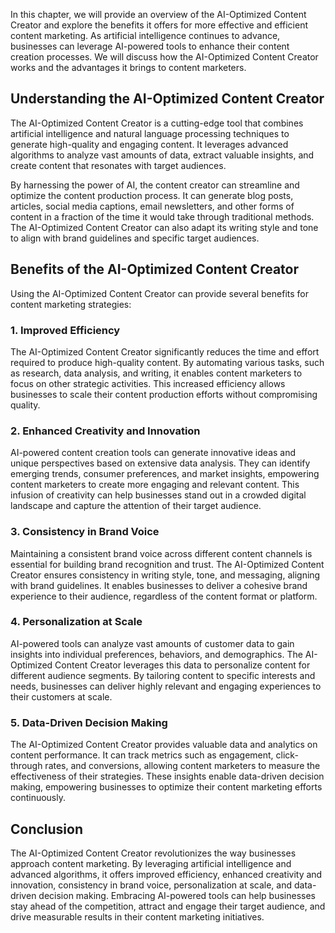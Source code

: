 
In this chapter, we will provide an overview of the AI-Optimized Content Creator and explore the benefits it offers for more effective and efficient content marketing. As artificial intelligence continues to advance, businesses can leverage AI-powered tools to enhance their content creation processes. We will discuss how the AI-Optimized Content Creator works and the advantages it brings to content marketers.

## Understanding the AI-Optimized Content Creator

The AI-Optimized Content Creator is a cutting-edge tool that combines artificial intelligence and natural language processing techniques to generate high-quality and engaging content. It leverages advanced algorithms to analyze vast amounts of data, extract valuable insights, and create content that resonates with target audiences.

By harnessing the power of AI, the content creator can streamline and optimize the content production process. It can generate blog posts, articles, social media captions, email newsletters, and other forms of content in a fraction of the time it would take through traditional methods. The AI-Optimized Content Creator can also adapt its writing style and tone to align with brand guidelines and specific target audiences.

## Benefits of the AI-Optimized Content Creator

Using the AI-Optimized Content Creator can provide several benefits for content marketing strategies:

### 1\. Improved Efficiency

The AI-Optimized Content Creator significantly reduces the time and effort required to produce high-quality content. By automating various tasks, such as research, data analysis, and writing, it enables content marketers to focus on other strategic activities. This increased efficiency allows businesses to scale their content production efforts without compromising quality.

### 2\. Enhanced Creativity and Innovation

AI-powered content creation tools can generate innovative ideas and unique perspectives based on extensive data analysis. They can identify emerging trends, consumer preferences, and market insights, empowering content marketers to create more engaging and relevant content. This infusion of creativity can help businesses stand out in a crowded digital landscape and capture the attention of their target audience.

### 3\. Consistency in Brand Voice

Maintaining a consistent brand voice across different content channels is essential for building brand recognition and trust. The AI-Optimized Content Creator ensures consistency in writing style, tone, and messaging, aligning with brand guidelines. It enables businesses to deliver a cohesive brand experience to their audience, regardless of the content format or platform.

### 4\. Personalization at Scale

AI-powered tools can analyze vast amounts of customer data to gain insights into individual preferences, behaviors, and demographics. The AI-Optimized Content Creator leverages this data to personalize content for different audience segments. By tailoring content to specific interests and needs, businesses can deliver highly relevant and engaging experiences to their customers at scale.

### 5\. Data-Driven Decision Making

The AI-Optimized Content Creator provides valuable data and analytics on content performance. It can track metrics such as engagement, click-through rates, and conversions, allowing content marketers to measure the effectiveness of their strategies. These insights enable data-driven decision making, empowering businesses to optimize their content marketing efforts continuously.

## Conclusion

The AI-Optimized Content Creator revolutionizes the way businesses approach content marketing. By leveraging artificial intelligence and advanced algorithms, it offers improved efficiency, enhanced creativity and innovation, consistency in brand voice, personalization at scale, and data-driven decision making. Embracing AI-powered tools can help businesses stay ahead of the competition, attract and engage their target audience, and drive measurable results in their content marketing initiatives.
